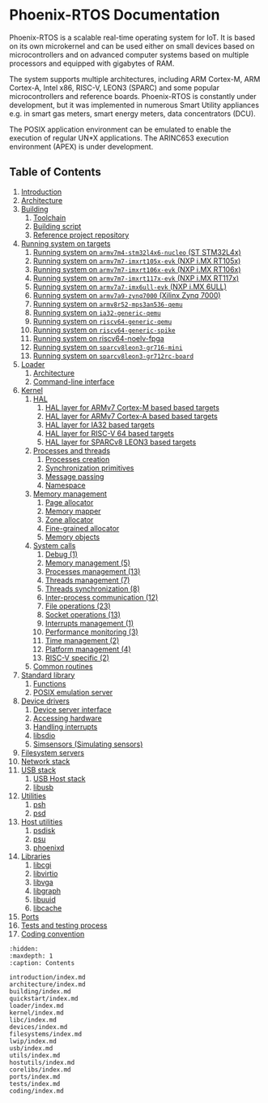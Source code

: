 <!-- Phoenix-RTOS documentation master file -->

# Phoenix-RTOS Documentation

Phoenix-RTOS is a scalable real-time operating system for IoT. It is based on its own microkernel and can be used
either on small devices based on microcontrollers and on advanced computer systems based on multiple processors and
equipped with gigabytes of RAM.

The system supports multiple architectures, including ARM Cortex-M, ARM Cortex-A, Intel x86, RISC-V, LEON3 (SPARC)
and some popular microcontrollers and reference boards. Phoenix-RTOS is constantly under development, but it was
implemented in numerous Smart Utility appliances e.g. in smart gas meters, smart energy meters, data concentrators
(DCU).

The POSIX application environment can be emulated to enable the execution of regular UN*X applications.
The ARINC653 execution environment (APEX) is under development.

## Table of Contents

1. [Introduction](introduction/index.md)
2. [Architecture](architecture/index.md)
3. [Building](building/index.md)
    1. [Toolchain](building/toolchain.md)
    2. [Building script](building/script.md)
    3. [Reference project repository](building/project.md)
4. [Running system on targets](quickstart/index.md)
    1. [Running system on `armv7m4-stm32l4x6-nucleo` (ST STM32L4x)](quickstart/armv7m4-stm32l4x6-nucleo.md)
    2. [Running system on `armv7m7-imxrt105x-evk` (NXP i.MX RT105x)](quickstart/armv7m7-imxrt105x-evk.md)
    3. [Running system on `armv7m7-imxrt106x-evk` (NXP i.MX RT106x)](quickstart/armv7m7-imxrt106x-evk.md)
    4. [Running system on `armv7m7-imxrt117x-evk` (NXP i.MX RT117x)](quickstart/armv7m7-imxrt117x-evk.md)
    5. [Running system on `armv7a7-imx6ull-evk` (NXP i.MX 6ULL)](quickstart/armv7a7-imx6ull-evk.md)
    6. [Running system on `armv7a9-zynq7000` (Xilinx Zynq 7000)](quickstart/armv7a9-zynq7000.md)
    7. [Running system on `armv8r52-mps3an536-qemu`](quickstart/armv8r52-mps3an536-qemu.md)
    8. [Running system on `ia32-generic-qemu`](quickstart/ia32-generic-qemu.md)
    9. [Running system on `riscv64-generic-qemu`](quickstart/riscv64-generic-qemu.md)
    10. [Running system on `riscv64-generic-spike`](quickstart/riscv64-generic-spike.md)
    11. [Running system on riscv64-noelv-fpga](quickstart/riscv64-noelv-fpga.md)
    12. [Running system on `sparcv8leon3-gr716-mini`](quickstart/sparcv8leon3-gr716-mini.md)
    13. [Running system on `sparcv8leon3-gr712rc-board`](quickstart/sparcv8leon3-gr712rc-board)
5. [Loader](loader/index.md)
    1. [Architecture](loader/architecture.md)
    2. [Command-line interface](loader/cli.md)
6. [Kernel](kernel/index.md)
    1. [HAL](kernel/hal/index.md)
        1. [HAL layer for ARMv7 Cortex-M based based targets](kernel/hal/armv7m.md)
        2. [HAL layer for ARMv7 Cortex-A based based targets](kernel/hal/armv7a.md)
        3. [HAL layer for IA32 based targets](kernel/hal/ia32.md)
        4. [HAL layer for RISC-V 64 based targets](kernel/hal/riscv64.md)
        5. [HAL layer for SPARCv8 LEON3 based targets](kernel/hal/sparcv8leon3.md)
    2. [Processes and threads](kernel/proc/index.md)
        1. [Processes creation](kernel/proc/forking.md)
        2. [Synchronization primitives](kernel/proc/sync.md)
        3. [Message passing](kernel/proc/msg.md)
        4. [Namespace](kernel/proc/namespace.md)
    3. [Memory management](kernel/vm/index.md)
        1. [Page allocator](kernel/vm/page.md)
        2. [Memory mapper](kernel/vm/mapper.md)
        3. [Zone allocator](kernel/vm/zalloc.md)
        4. [Fine-grained allocator](kernel/vm/kmalloc.md)
        5. [Memory objects](kernel/vm/objects.md)
    4. [System calls](kernel/syscalls/index.md)
        1. [Debug (1)](kernel/syscalls/debug.md)
        2. [Memory management (5)](kernel/syscalls/mem.md)
        3. [Processes management (13)](kernel/syscalls/proc.md)
        4. [Threads management (7)](kernel/syscalls/threads.md)
        5. [Threads synchronization (8)](kernel/syscalls/sync.md)
        6. [Inter-process communication (12)](kernel/syscalls/ipc.md)
        7. [File operations (23)](kernel/syscalls/file.md (32))
        8. [Socket operations (13)](kernel/syscalls/socket.md)
        9. [Interrupts management (1)](kernel/syscalls/interrupts.md)
        10. [Performance monitoring (3)](kernel/syscalls/perf.md)
        11. [Time management (2)](kernel/syscalls/time.md)
        12. [Platform management (4)](kernel/syscalls/platform.md)
        13. [RISC-V specific (2)](kernel/syscalls/riscv.md)
    5. [Common routines](kernel/lib.md)
7. [Standard library](libc/index.md)
    1. [Functions](libc/functions/index.md)
    2. [POSIX emulation server](libc/posix.md)
8. [Device drivers](devices/index.md)
    1. [Device server interface](devices/interface.md)
    2. [Accessing hardware](devices/hwaccess.md)
    3. [Handling interrupts](devices/interrupts.md)
    4. [libsdio](devices/libsdio.md)
    5. [Simsensors (Simulating sensors)](devices/sensors/simsensors.md)
9. [Filesystem servers](filesystems/index.md)
10. [Network stack](lwip/index.md)
11. [USB stack](usb/index.md)
    1. [USB Host stack](usb/usbhost.md)
    2. [libusb](usb/libusb.md)
12. [Utilities](utils/index.md)
    1. [psh](utils/psh/index.md)
    2. [psd](utils/psd.md)
13. [Host utilities](hostutils/index.md)
    1. [psdisk](hostutils/psdisk.md)
    2. [psu](hostutils/psu.md)
    3. [phoenixd](hostutils/phoenixd.md)
14. [Libraries](corelibs/index.md)
    1. [libcgi](corelibs/libcgi.md)
    2. [libvirtio](corelibs/libvirtio.md)
    3. [libvga](corelibs/libvga.md)
    4. [libgraph](corelibs/libgraph.md)
    5. [libuuid](corelibs/libuuid.md)
    6. [libcache](corelibs/libcache.md)
15. [Ports](ports/index.md)
16. [Tests and testing process](tests/index.md)
17. [Coding convention](coding/index.md)

```{toctree}
:hidden:
:maxdepth: 1
:caption: Contents

introduction/index.md
architecture/index.md
building/index.md
quickstart/index.md
loader/index.md
kernel/index.md
libc/index.md
devices/index.md
filesystems/index.md
lwip/index.md
usb/index.md
utils/index.md
hostutils/index.md
corelibs/index.md
ports/index.md
tests/index.md
coding/index.md
```
